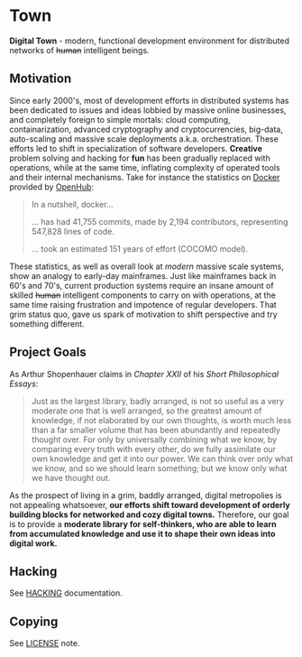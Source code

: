 # Town

**Digital Town** - modern, functional development environment for distributed
networks of ~~human~~ intelligent beings.

## Motivation

Since early 2000's, most of development efforts in distributed systems has
been dedicated to issues and ideas lobbied by massive online businesses, and
completely foreign to simple mortals: cloud computing, containarization,
advanced cryptography and cryptocurrencies, big-data, auto-scaling and massive
scale deployments a.k.a. orchestration. These efforts led to shift in
specialization of software developers. **Creative** problem solving and hacking
for **fun** has been gradually replaced with operations, while at the same time,
inflating complexity of operated tools and their internal mechanisms. Take for
instance the statistics on [Docker](https://docker.io) provided by [OpenHub](https://www.openhub.net/p/docker):

> In a nutshell, docker...
>
> ... has had 41,755 commits, made by 2,194 contributors, representing 547,828
> lines of code.
>
> ... took an estimated 151 years of effort (COCOMO model).

These statistics, as well as overall look at _modern_ massive scale systems,
show an analogy to early-day mainframes. Just like mainframes back in 60's and
70's, current production systems require an insane amount of skilled ~~human~~
intelligent components to carry on with operations, at the same time raising
frustration and impotence of regular developers. That grim status quo, gave us
spark of motivation to shift perspective and try something different.

## Project Goals

As Arthur Shopenhauer claims in  _Chapter XXII_ of his _Short Philosophical
Essays_:

> Just as the largest library, badly arranged, is not so useful as a very
> moderate one that is well arranged, so the greatest amount of knowledge,
> if not elaborated by our own thoughts, is worth much less than a far smaller
> volume that has been abundantly and repeatedly thought over. For only by
> universally combining what we know, by comparing every truth with every other,
> do we fully assimilate our own knowledge and get it into our power. We can
> think over only what we know, and so we should learn something; but we know
> only what we have thought out.

As the prospect of living in a grim, baddly arranged, digital metropolies is
not appealing whatsoever, **our efforts shift toward development of orderly
building blocks for networked and cozy digital towns.** Therefore, our goal is
to provide a **moderate library for self-thinkers, who are able to learn from
accumulated knowledge and use it to shape their own ideas into digital work.**

## Hacking

See [HACKING](./HACKING.md) documentation.

## Copying

See [LICENSE](./LICENSE.md) note.
